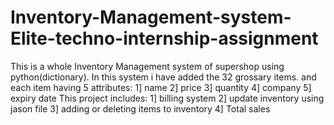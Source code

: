 # Inventory-Management-system-Elite-techno-internship-assignment

This is a whole Inventory Management system of supershop using python(dictionary).
In this system i have added the 32 grossary items. and each item having 5 attributes: 1] name 2] price 3] quantity 4] company 5] expiry date
This project includes:
1] billing system 2] update inventory using jason file 3] adding or deleting items to inventory 4] Total sales

